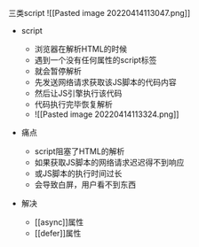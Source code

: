 三类script
![[Pasted image 20220414113047.png]]

- script
	- 浏览器在解析HTML的时候
	- 遇到一个没有任何属性的script标签
	- 就会暂停解析
	- 先发送网络请求获取该JS脚本的代码内容
	- 然后让JS引擎执行该代码
	- 代码执行完毕恢复解析
	- ![[Pasted image 20220414113324.png]]

- 痛点
	- script阻塞了HTML的解析
	- 如果获取JS脚本的网络请求迟迟得不到响应
	- 或JS脚本的执行时间过长
	- 会导致白屏，用户看不到东西

- 解决
	- [[async]]属性
	- [[defer]]属性

